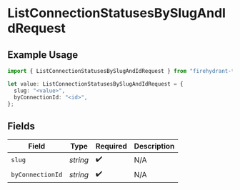 # ListConnectionStatusesBySlugAndIdRequest

## Example Usage

```typescript
import { ListConnectionStatusesBySlugAndIdRequest } from "firehydrant-typescript-sdk/models/operations";

let value: ListConnectionStatusesBySlugAndIdRequest = {
  slug: "<value>",
  byConnectionId: "<id>",
};
```

## Fields

| Field              | Type               | Required           | Description        |
| ------------------ | ------------------ | ------------------ | ------------------ |
| `slug`             | *string*           | :heavy_check_mark: | N/A                |
| `byConnectionId`   | *string*           | :heavy_check_mark: | N/A                |